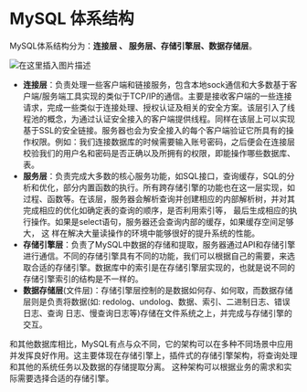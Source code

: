 # MySQL 体系结构

MySQL体系结构分为：**连接层 、 服务层、存储引擎层、数据存储层**。

![在这里插入图片描述](https://cdn.jsdelivr.net/gh/letengzz/tc2/img202407092241497.png)

- **连接层**：负责处理一些客户端和链接服务，包含本地sock通信和大多数基于客户端/服务端工具实现的类似于TCP/IP的通信。主要是接收客户端的一些连接请求，完成一些类似于连接处理、授权认证及相关的安全方案。该层引入了线程池的概念，为通过认证安全接入的客户端提供线程。同样在该层上可以实现基于SSL的安全链接。服务器也会为安全接入的每个客户端验证它所具有的操作权限。例如：我们连接数据库的时候需要输入账号密码，之后便会在连接层校验我们的用户名和密码是否正确以及所拥有的权限，即能操作哪些数据库、表。
- **服务层**：负责完成大多数的核心服务功能，如SQL接口，查询缓存，SQL的分析和优化，部分内置函数的执行。所有跨存储引擎的功能也在这一层实现，如过程、函数等。在该层，服务器会解析查询并创建相应的内部解析树，并对其完成相应的优化如确定表的查询的顺序，是否利用索引等， 最后生成相应的执行操作。如果是select语句，服务器还会查询内部的缓存，如果缓存空间足够大， 这 样在解决大量读操作的环境中能够很好的提升系统的性能。
- **存储引擎层**：负责了MySQL中数据的存储和提取，服务器通过API和存储引擎进行通信。不同的存储引擎具有不同的功能，我们可以根据自己的需要，来选取合适的存储引擎。数据库中的索引是在存储引擎层实现的，也就是说不同的存储引擎索引的结构是不一样的。
- **数据存储层**(文件层)：存储引擎层控制的是数据如何存、如何取，而数据存储层则是负责将数据(如: redolog、undolog、数据、索引、二进制日志、错误日志、查询 日志、慢查询日志等)存储在文件系统之上，并完成与存储引擎的交互。

和其他数据库相比，MySQL有点与众不同，它的架构可以在多种不同场景中应用并发挥良好作用。这主要体现在存储引擎上，插件式的存储引擎架构，将查询处理和其他的系统任务以及数据的存储提取分离。 这种架构可以根据业务的需求和实际需要选择合适的存储引擎。